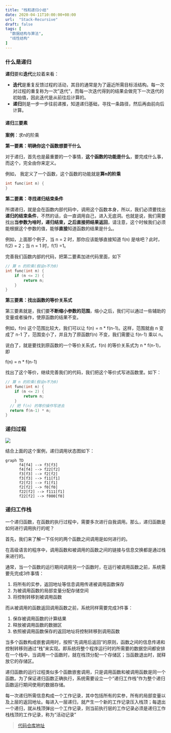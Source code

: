 ```yaml
---
title: "栈和递归小结"
date: 2020-04-11T10:00:00+08:00
url:  "Stack-Recursive"
draft: false
tags: [
  "数据结构与算法",
  "线性结构"
]
---
```



### 什么是递归

**递归**要和**迭代**比较着来看：

* **迭代**是重复反馈过程的活动，其目的通常是为了逼近所需目标活结构。每一次对过程的重复称为一次”迭代“，而每一次迭代得到的结果会做完下一次迭代的初始值，因此迭代是从前往后计算的。
* **递归**则是一步一步往前递推，知道递归基础，寻找一条路径，然后再由前向后计算。



#### 递归三要素

**案例**：求n的阶乘

**第一要素：明确你这个函数想要干什么**

对于递归，首先也是最重要的一个事情，**这个函数的功能是什么**，要完成什么事，而这个，完全由你来定义。

例如， 我定义了一个函数，这个函数的功能就是**算n的阶乘**

```c
int func(int n) {
}
```



**第二要素：寻找递归结束条件**

所谓递归，就是会在函数内部代码中，调用这个函数本身，所以，我们必须要找出**递归的结束条件**，不然的话，会一直调用自己，进入无底洞。也就是说，我们需要找出**当参数为啥时，递归结束，之后直接把结果返回**，请注意，这个时候我们必须能根据这个参数的值，能够**直接**知道函数的结果是什么。

例如，上面那个例子，当 n = 2 时，那你应该能够直接知道 f(n) 是啥吧？此时，f(2) = 2；当 n = 1 时，f(1) =1。

完善我们函数内部的代码，把第二要素加进代码里面，如下

```c
// 算 n 的阶乘(假设n不为0)
int func(int n) {
    if (n <= 2) {
        return n;
    }
}
```



**第三要素：找出函数的等价关系式**

第三要素就是，我们要**不断缩小参数的范围**，缩小之后，我们可以通过一些辅助的变量或者操作，使原函数的结果不变。

例如，f(n) 这个范围比较大，我们可以让 f(n) = n * f(n-1)。这样，范围就由 n 变成了 n-1 了，范围变小了，并且为了原函数f(n) 不变，我们需要让 f(n-1) 乘以 n。

说白了，就是要找到原函数的一个等价关系式，f(n) 的等价关系式为 n * f(n-1)，即

f(n) = n * f(n-1)

找出了这个等价，继续完善我们的代码，我们把这个等价式写进函数里。如下：

```c
// 算 n 的阶乘(假设n不为0)
int func(int n) {
    if (n <= 2) {
        return n;
    }
  // 把 f(n) 的等价操作写进去
  return f(n-1) * n;
}
```



### 递归过程

![](https://w-md.imzsy.design/image-20200413101116141-6745839.png)

结合上面的这个案例，递归调用状态图如下：

```mermaid
graph TD
      f4[f4] --> f3[f3]
      f4[f4] --> f22[f2]
      f3[f3] --> f2[f2]
      f3[f3] --> f11[f1]
      f2[f2] --> f1[f1]
      f2[f2] --> f0[f0]
      f22[f2] --> f111[f1]
      f22[f2] --> f000[f0]

```

### 递归工作栈

一个递归函数，在函数的执行过程中，需要多次进行自我调用。那么，递归函数是如何进行调用执行的呢？

首先，我们来了解一下任何的两个函数之间调用是如何进行的。

在高级语言的程序中，调用函数和被调用的函数之间的链接与信息交换都是通过栈来进行的。

通常，当一个函数的运行期间调用另一个函数时，在运行被调用函数之前，系统需要先完成3件事情：

1. 将所有的实参，返回地址等信息调用传递被调用函数保存
2. 为被调用函数的局部变量分配存储空间
3. 将控制转移到被调用函数

而从被调用的函数返回调用函数之前，系统同样需要完成3件事：

1. 保存被调用函数的计算结果
2. 释放被调用函数的数据区
3. 依照被调用函数保存的返回地址将控制转移到调用函数

当多个函数构成嵌套调用时，按照“先调用后返回”的原则，函数之间的信息传递和控制转移则通过“栈”来实现。即系统将整个程序运行时的所需要的数据空间都安排在一个栈中，当调用一个函数时，就在栈顶分配一个存储区；当函数退出时，就释放它的存储区。

递归函数的运行过程类似多个函数嵌套调用，只是调用函数和被调用函数是同一个函数。为了保证递归函数正确执行，系统需要设立一个“递归工作栈”作为整个递归函数运行期间使用的数据存储。

每一次递归所需信息构成一个工作记录，其中包括所有的实参，所有的局部变量以及上层的返回地址。每进入一层递归，就产生一个新的工作记录压入栈顶；每退出一个递归，就从栈顶弹出一个工作记录，则当前执行层的工作记录必须是递归工作栈栈顶的工作记录，称为“活动记录”

> [代码仓库地址](https://github.com/dev-jw/linearList)